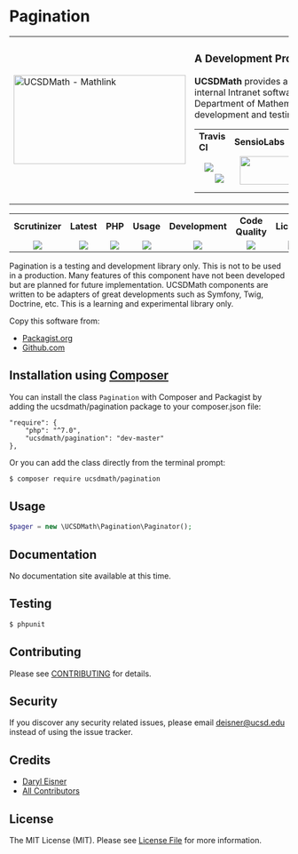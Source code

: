 # Pagination
<table border="0">
  <tr>
    <td width="310"><img height="160" width="310"alt="UCSDMath - Mathlink" src="https://github.com/ucsdmath/Testing/blob/master/ucsdmath-logo.png"></td>
    <td><h3>A Development Project in PHP</h3><p><strong>UCSDMath</strong> provides a testing framework for general internal Intranet software applications for the UCSD, Department of Mathematics. This is used for development and testing only. [not for production]</p>

<table width="550"><tr><td width="120"><b>Travis CI</b></td><td width="250"><b>SensioLabs</b></td><td width="180"><b>Dependencies</b></td></tr><tr>
    <td width="120" align="center">
        <a href="https://travis-ci.org/ucsdmath/Pagination">
        <img src="https://travis-ci.org/ucsdmath/Pagination.svg?branch=master" style="float: left; margin: 0px 0px 10px 10px;"></a><br>
        <a href="https://www.codacy.com/app/ucsdmath-project/Pagination">
        <img src="https://api.codacy.com/project/badge/Grade/712cf72f522447e88528886b9d02448c"></a></td>
    <td width="250" align="center">
        <a href="https://insight.sensiolabs.com/projects/581d0596-5e47-47e7-8ffc-49ded4a89f32">
        <img src="https://insight.sensiolabs.com/projects/581d0596-5e47-47e7-8ffc-49ded4a89f32/big.png" style="float: right; margin: 0px 0px 10px 10px;" width="212" height="51"></a></td>
    <td width="180" align="center">
        <a href="https://www.versioneye.com/user/projects/577fba905bb1390040177bcc">
        <img src="https://www.versioneye.com/user/projects/577fba905bb1390040177bcc/badge.png?style=flat" style="float:left;margin:0px 0px 10px 10px;"></a><br>
        <a href="https://codeclimate.com/github/ucsdmath/Pagination">
        <img src="https://codeclimate.com/github/ucsdmath/Pagination/badges/gpa.svg"></a>
</td></tr></table></td></tr></table>
<table width="880"><tr><td width="116" align="center"><b>Scrutinizer</b></td><td width="112" align="center"><b>Latest</b></td><td width="108" align="center"><b>PHP</b></td><td width="150" align="center"><b>Usage</b></td><td width="142" align="center"><b>Development</b></td><td width="142" align="center"><b>Code Quality</b></td><td width="110" align="center"><b>License</b></td></tr><tr>
    <td valign="top" width="116" align="center">
        <a href="https://scrutinizer-ci.com/g/ucsdmath/Pagination/build-status/master">
        <img src="https://scrutinizer-ci.com/g/ucsdmath/Pagination/badges/build.png?b=master"></a></td>
    <td valign="top" width="112" align="center">
        <a href="https://packagist.org/packages/ucsdmath/Pagination">
        <img src="https://poser.pugx.org/ucsdmath/Pagination/v/stable"></a></td>
    <td valign="top" width="108" align="center">
        <a href="https://php.net/">
        <img src="https://img.shields.io/badge/php-%3E%3D%207.0-8892BF.svg"></a></td>
    <td valign="top" width="150" align="center">
        <a href="https://packagist.org/packages/ucsdmath/Pagination">
        <img src="https://poser.pugx.org/ucsdmath/Pagination/downloads"></a></td>
    <td valign="top" width="142" align="center">
        <a href="https://packagist.org/packages/ucsdmath/Pagination">
        <img src="https://poser.pugx.org/ucsdmath/Pagination/v/unstable"></a></td>
    <td valign="top" width="142" align="center">
        <a href="https://scrutinizer-ci.com/g/ucsdmath/Pagination/?branch=master">
        <img src="https://scrutinizer-ci.com/g/ucsdmath/Pagination/badges/quality-score.png?b=master"></a></td>
    <td valign="top" width="110" align="center">
        <a href="https://packagist.org/packages/ucsdmath/Pagination">
        <img src="https://poser.pugx.org/ucsdmath/Pagination/license"></a></td>
</tr></table>

Pagination is a testing and development library only. This is not to be used in a production.
Many features of this component have not been developed but are planned for future implementation.  UCSDMath components are written to be adapters of great developments such as Symfony, Twig, Doctrine, etc. This is a learning and experimental library only.

Copy this software from:
- [Packagist.org](https://packagist.org/packages/ucsdmath/Pagination)
- [Github.com](https://github.com/ucsdmath/Pagination)

## Installation using [Composer](http://getcomposer.org/)
You can install the class ```Pagination``` with Composer and Packagist by
adding the ucsdmath/pagination package to your composer.json file:

```
"require": {
    "php": "^7.0",
    "ucsdmath/pagination": "dev-master"
},
```
Or you can add the class directly from the terminal prompt:

```bash
$ composer require ucsdmath/pagination
```

## Usage

``` php
$pager = new \UCSDMath\Pagination\Paginator();
```

## Documentation

No documentation site available at this time.
<!-- [Check out the documentation](http://math.ucsd.edu/~deisner/documentation/Pagination/) -->

## Testing

``` bash
$ phpunit
```

## Contributing

Please see [CONTRIBUTING](CONTRIBUTING.md) for details.

## Security

If you discover any security related issues, please email deisner@ucsd.edu instead of using the issue tracker.

## Credits

- [Daryl Eisner](https://github.com/UCSDMath)
- [All Contributors](../../contributors)

## License

The MIT License (MIT). Please see [License File](LICENSE) for more information.
